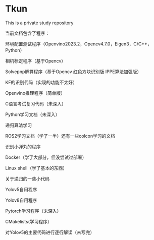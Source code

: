 # Tkun
This is a private study repository

当前文档包含了程序：

环境配置测试程序（Openvino2023.2，Opencv4.7.0，Eigen3，C/C++，Python）

相机标定程序（基于Opencv）

Solvepnp解算程序（基于Opencv 红色方块识别版 IPPE算法加强版）

KF的识别代码（实现的功能不太好）

Openvino推理程序（简单版）

C语言考试复习代码（未深入）

Python学习文档（未深入）

递归算法学习

ROS2学习文档（学了一半）还有一些colcon学习的文档

识别小弹丸的程序

Docker（学了大部分，但没尝试过部署）

Linux shell（学了基本的东西）

关于递归的一些小代码

Yolov5自用程序

Yolov8自用程序

Pytorch学习程序（未深入）

CMakelists(学习程序）

对Yolov5的主要代码进行逐行解读（未写完）
